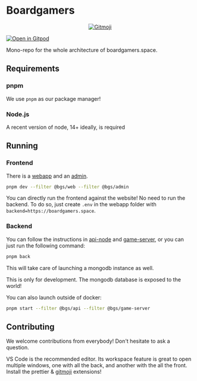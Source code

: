 # Boardgamers

<p align="center">
	<a href="https://gitmoji.dev">
		<img src="https://img.shields.io/badge/gitmoji-%20😜%20😍-FFDD67.svg?style=flat-square"
			 alt="Gitmoji">
	</a>
</p>

[![Open in Gitpod](https://gitpod.io/button/open-in-gitpod.svg)](https://gitpod.io/#https://github.com/boardgamers/boardgamers-mono)

Mono-repo for the whole architecture of boardgamers.space.

<!-- With `pijul` as the versioning system, you can clone / update only select folders. This is perfect
if you only want to run the game server, etc. -->

## Requirements

<!--
### pijul

We use `pijul` as our versioning system. It's really cool for monorepos! It's experimental though, so it's easier to install on linux or WSL.

-->

### pnpm

We use `pnpm` as our package manager!

### Node.js

A recent version of node, 14+ ideally, is required

## Running

### Frontend

There is a [webapp](./apps/web/README.md) and an [admin](./apps/admin/README.md).

```bash
pnpm dev --filter @bgs/web --filter @bgs/admin
```

You can directly run the frontend against the website! No need to run the backend. To do so, just create `.env` in the webapp folder with `backend=https://boardgamers.space`.

### Backend

You can follow the instructions in [api-node](./apps/api/README.md) and [game-server](./apps/game-server/README.md), or you can just run the following command:

```bash
pnpm back
```

This will take care of launching a mongodb instance as well.

This is only for development. The mongodb database is exposed to the world!

You can also launch outside of docker:

```bash
pnpm start --filter @bgs/api --filter @bgs/game-server
```

## Contributing

We welcome contributions from everybody! Don't hesitate to ask a question.

VS Code is the recommended editor. Its workspace feature is great to open multiple windows, one with all the back, and another with the all the front.
Install the prettier & [gitmoji](https://github.com/carloscuesta/gitmoji) extensions!
